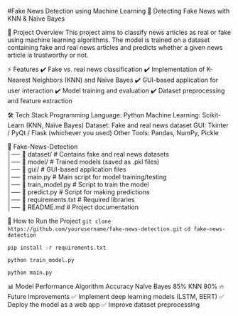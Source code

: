 #Fake News Detection using Machine Learning
🚀 Detecting Fake News with KNN & Naïve Bayes

📌 Project Overview
This project aims to classify news articles as real or fake using machine learning algorithms. The model is trained on a dataset containing fake and real news articles and predicts whether a given news article is trustworthy or not.

⚡ Features
✔️ Fake vs. real news classification
✔️ Implementation of K-Nearest Neighbors (KNN) and Naïve Bayes
✔️ GUI-based application for user interaction
✔️ Model training and evaluation
✔️ Dataset preprocessing and feature extraction

🛠 Tech Stack
Programming Language: Python
Machine Learning: Scikit-Learn (KNN, Naïve Bayes)
Dataset: Fake and real news dataset
GUI: Tkinter / PyQt / Flask (whichever you used)
Other Tools: Pandas, NumPy, Pickle

📁 Fake-News-Detection  
│── 📂 dataset/             # Contains fake and real news datasets  
│── 📂 model/               # Trained models (saved as .pkl files)  
│── 📂 gui/                 # GUI-based application files  
│── 📜 main.py              # Main script for model training/testing  
│── 📜 train_model.py       # Script to train the model  
│── 📜 predict.py           # Script for making predictions  
│── 📜 requirements.txt     # Required libraries  
│── 📜 README.md            # Project documentation  

🚀 How to Run the Project
```git clone https://github.com/yourusername/fake-news-detection.git```
```cd fake-news-detection```

```pip install -r requirements.txt```

```python train_model.py```

```python main.py```

📊 Model Performance
Algorithm	Accuracy
Naïve Bayes	85%
KNN	80%
🔥 Future Improvements
✅ Implement deep learning models (LSTM, BERT)
✅ Deploy the model as a web app
✅ Improve dataset preprocessing
